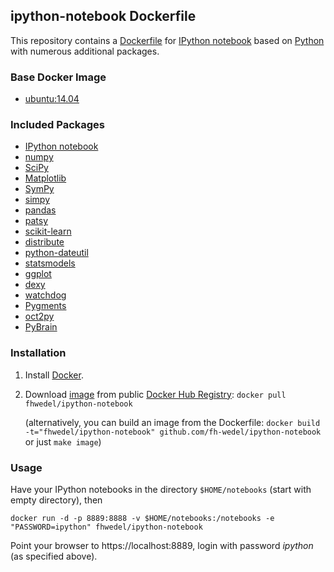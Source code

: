 ## ipython-notebook Dockerfile

This repository contains a [Dockerfile](https://www.docker.com/)
for [IPython notebook](https://ipython.org/notebook.html) based on [Python](https://docs.python.org)
with numerous additional packages.

### Base Docker Image

* [ubuntu:14.04](https://registry.hub.docker.com/_/ubuntu/)

### Included Packages

* [IPython notebook](https://ipython.org/notebook.html)
* [numpy](http://www.numpy.org/)
* [SciPy](http://www.scipy.org/)
* [Matplotlib](http://matplotlib.org/)
* [SymPy](http://sympy.org)
* [simpy](https://simpy.readthedocs.org)
* [pandas](http://pandas.pydata.org/)
* [patsy](https://patsy.readthedocs.org)
* [scikit-learn](http://scikit-learn.org/)
* [distribute](https://pypi.python.org/pypi/distribute)
* [python-dateutil](http://labix.org/python-dateutil)
* [statsmodels](http://statsmodels.sourceforge.net/)
* [ggplot](https://github.com/yhat/ggplot/)
* [dexy](http://dexy.it/)
* [watchdog](https://github.com/gorakhargosh/watchdog)
* [Pygments](http://pygments.org/)
* [oct2py](https://github.com/blink1073/oct2py)
* [PyBrain](http://pybrain.org/)

### Installation

1. Install [Docker](https://www.docker.com/).

2. Download [image](https://registry.hub.docker.com/u/fh-wedel/ipython-notebook) from public [Docker Hub Registry](https://registry.hub.docker.com/): `docker pull fhwedel/ipython-notebook`

   (alternatively, you can build an image from the Dockerfile: `docker build -t="fhwedel/ipython-notebook" github.com/fh-wedel/ipython-notebook` or just `make image`)


### Usage

Have your IPython notebooks in the directory `$HOME/notebooks` (start with empty directory), then

    docker run -d -p 8889:8888 -v $HOME/notebooks:/notebooks -e "PASSWORD=ipython" fhwedel/ipython-notebook

Point your browser to https://localhost:8889, login with password *ipython* (as specified above).
